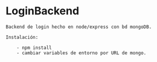 # LoginBackend
``````
Backend de login hecho en node/express con bd mongoDB.

Instalación:

    - npm install
    - cambiar variables de entorno por URL de mongo.

``````